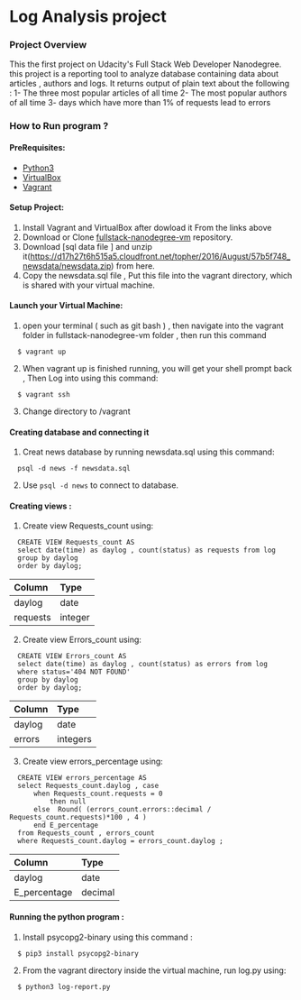 # Log Analysis project

### Project Overview
>
This the first project on  Udacity's Full Stack Web Developer Nanodegree. 
this project is a  reporting tool to analyze database containing data about articles , authors and logs.
It returns output of plain text about the following :
1- The three most popular articles of all time
2- The most popular authors of all time
3- days which have more than 1% of requests lead to errors

### How to Run program ?

#### PreRequisites:
  * [Python3](https://www.python.org/)
  * [VirtualBox](https://www.virtualbox.org/)
  * [Vagrant](https://www.vagrantup.com/)

#### Setup Project:
  1. Install Vagrant and VirtualBox after dowload it From the links above
  2. Download or Clone [fullstack-nanodegree-vm](https://github.com/udacity/fullstack-nanodegree-vm) repository.
  3. Download [sql data file ] and unzip it(https://d17h27t6h515a5.cloudfront.net/topher/2016/August/57b5f748_newsdata/newsdata.zip) from here.
  4. Copy the newsdata.sql file , Put this file into the vagrant directory, which is shared with your virtual machine.
  
#### Launch your Virtual Machine:
  1. open your terminal ( such as git bash ) , then navigate into the vagrant folder in fullstack-nanodegree-vm folder , then run this command   
  ```
    $ vagrant up
  ```
  2. When vagrant up is finished running, you will get your shell prompt back , Then Log into using this command:
  
  ```
    $ vagrant ssh
  ```
  3. Change directory to /vagrant 
  
#### Creating database and connecting it

  1. Creat news database by running newsdata.sql using this command:
  
  ```
    psql -d news -f newsdata.sql
  ```
 
  2. Use `psql -d news` to connect to database.


#### Creating views :

  1. Create view Requests_count using:
  ```
    CREATE VIEW Requests_count AS  
    select date(time) as daylog , count(status) as requests from log 
    group by daylog
    order by daylog; 
  ```
  | Column  | Type    |
  | :-------| :-------|
  | daylog  | date    |
  | requests| integer |
  
  2. Create view Errors_count using:
  ```
    CREATE VIEW Errors_count AS
    select date(time) as daylog , count(status) as errors from log
    where status='404 NOT FOUND'
    group by daylog
    order by daylog;
  ```
  | Column        | Type    |
  | :-------      | :-------|
  | daylog        | date    |
  | errors        | integers|

  3. Create view errors_percentage using:
  ```
    CREATE VIEW errors_percentage AS  
    select Requests_count.daylog , case 
        when Requests_count.requests = 0
            then null
        else  Round( (errors_count.errors::decimal / Requests_count.requests)*100 , 4 )
        end E_percentage    
    from Requests_count , errors_count 
    where Requests_count.daylog = errors_count.daylog ;

  ```
  | Column        | Type    |
  | :-------      | :-------|
  | daylog        | date    |
  | E_percentage  | decimal |
  
#### Running the python program :
  1. Install psycopg2-binary using this command :
  ```
    $ pip3 install psycopg2-binary
  ```
  2. From the vagrant directory inside the virtual machine, run log.py using:
  ```
    $ python3 log-report.py
  ```
